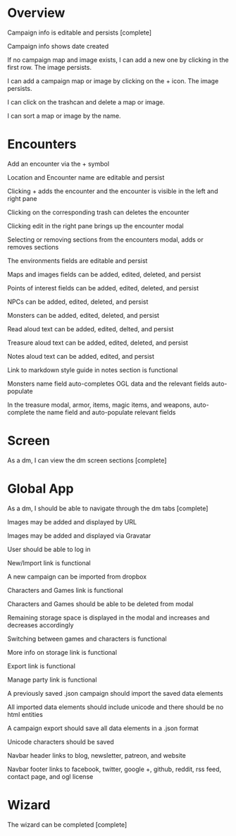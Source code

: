 Overview
========

Campaign info is editable and persists [complete]

Campaign info shows date created

If no campaign map and image exists, I can add a new one by clicking in the first row. The image persists.

I can add a campaign map or image by clicking on the + icon. The image persists.

I can click on the trashcan and delete a map or image.

I can sort a map or image by the name.

Encounters
==========

Add an encounter via the + symbol

Location and Encounter name are editable and persist

Clicking + adds the encounter and the encounter is visible in the left and right pane

Clicking on the corresponding trash can deletes the encounter

Clicking edit in the right pane brings up the encounter modal

Selecting or removing sections from the encounters modal, adds or removes sections

The environments fields are editable and persist

Maps and images fields can be added, edited, deleted, and persist

Points of interest fields can be added, edited, deleted, and persist

NPCs can be added, edited, deleted, and persist

Monsters can be added, edited, deleted, and persist

Read aloud text can be added, edited, delted,  and persist

Treasure aloud text can be added, edited, deleted, and persist

Notes aloud text can be added, edited, and persist

Link to markdown style guide in notes section is functional

Monsters name field auto-completes OGL data and the relevant fields auto-populate

In the treasure modal, armor, items, magic items, and weapons, auto-complete the name field and auto-populate relevant fields

Screen
======

As a dm, I can view the dm screen sections [complete]

Global App
==========
As a dm, I should be able to navigate through the dm tabs [complete]

Images may be added and displayed by URL

Images may be added and displayed via Gravatar

User should be able to log in

New/Import link is functional

A new campaign can be imported from dropbox

Characters and Games link is functional

Characters and Games should be able to be deleted from modal

Remaining storage space is displayed in the modal and increases and decreases accordingly

Switching between games and characters is functional

More info on storage link is functional

Export link is functional

Manage party link is functional

A previously saved .json campaign should import the saved data elements

All imported data elements should include unicode and there should be no html entities

A campaign export should save all data elements in a .json format

Unicode characters should be saved

Navbar header links to blog, newsletter, patreon, and website

Navbar footer links to facebook, twitter, google +, github, reddit, rss feed, contact page, and ogl license

Wizard
======

The wizard can be completed [complete]